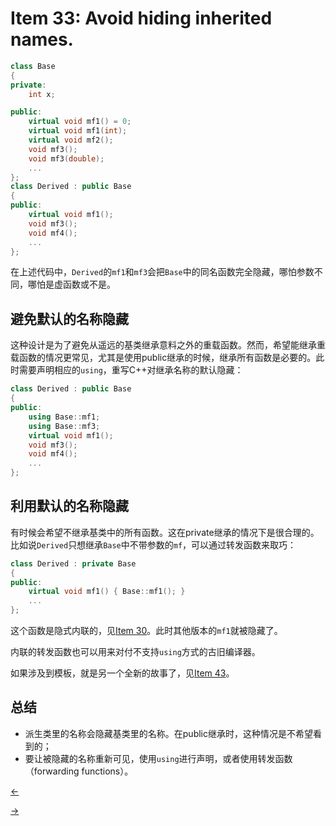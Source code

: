# Item 33: Avoid hiding inherited names.

```cpp
class Base
{
private:
    int x;

public:
    virtual void mf1() = 0;
    virtual void mf1(int);
    virtual void mf2();
    void mf3();
    void mf3(double);
    ...
};
class Derived : public Base
{
public:
    virtual void mf1();
    void mf3();
    void mf4();
    ...
};
```

在上述代码中，`Derived`的`mf1`和`mf3`会把`Base`中的同名函数完全隐藏，哪怕参数不同，哪怕是虚函数或不是。

## 避免默认的名称隐藏

这种设计是为了避免从遥远的基类继承意料之外的重载函数。然而，希望能继承重载函数的情况更常见，尤其是使用public继承的时候，继承所有函数是必要的。此时需要声明相应的`using`，重写C++对继承名称的默认隐藏：

```cpp
class Derived : public Base
{
public:
    using Base::mf1;
    using Base::mf3;
    virtual void mf1();
    void mf3();
    void mf4();
    ...
};
```

## 利用默认的名称隐藏

有时候会希望不继承基类中的所有函数。这在private继承的情况下是很合理的。比如说`Derived`只想继承`Base`中不带参数的`mf`，可以通过转发函数来取巧：

```cpp
class Derived : private Base
{
public:
    virtual void mf1() { Base::mf1(); }
    ...
};
```

这个函数是隐式内联的，见[Item 30](../Item%2030)。此时其他版本的`mf1`就被隐藏了。

内联的转发函数也可以用来对付不支持`using`方式的古旧编译器。

如果涉及到模板，就是另一个全新的故事了，见[Item 43](../Item%2043)。

## 总结

- 派生类里的名称会隐藏基类里的名称。在public继承时，这种情况是不希望看到的；
- 要让被隐藏的名称重新可见，使用`using`进行声明，或者使用转发函数（forwarding functions）。

<a href="../Item%2032"><-</a>

<a href="../Item%2034">-></a>
